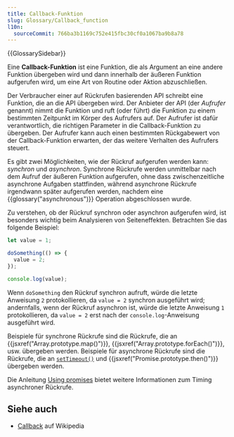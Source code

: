 ```yaml
---
title: Callback-Funktion
slug: Glossary/Callback_function
l10n:
  sourceCommit: 766ba3b1169c752e415fbc30cf0a1067ba9b8a78
---
```


{{GlossarySidebar}}

Eine **Callback-Funktion** ist eine Funktion, die als Argument an eine andere Funktion übergeben wird und dann innerhalb der äußeren Funktion aufgerufen wird, um eine Art von Routine oder Aktion abzuschließen.

Der Verbraucher einer auf Rückrufen basierenden API schreibt eine Funktion, die an die API übergeben wird. Der Anbieter der API (der _Aufrufer_ genannt) nimmt die Funktion und ruft (oder führt) die Funktion zu einem bestimmten Zeitpunkt im Körper des Aufrufers auf. Der Aufrufer ist dafür verantwortlich, die richtigen Parameter in die Callback-Funktion zu übergeben. Der Aufrufer kann auch einen bestimmten Rückgabewert von der Callback-Funktion erwarten, der das weitere Verhalten des Aufrufers steuert.

Es gibt zwei Möglichkeiten, wie der Rückruf aufgerufen werden kann: _synchron_ und _asynchron_. Synchrone Rückrufe werden unmittelbar nach dem Aufruf der äußeren Funktion aufgerufen, ohne dass zwischenzeitliche asynchrone Aufgaben stattfinden, während asynchrone Rückrufe irgendwann später aufgerufen werden, nachdem eine {{glossary("asynchronous")}} Operation abgeschlossen wurde.

Zu verstehen, ob der Rückruf synchron oder asynchron aufgerufen wird, ist besonders wichtig beim Analysieren von Seiteneffekten. Betrachten Sie das folgende Beispiel:

```js
let value = 1;

doSomething(() => {
  value = 2;
});

console.log(value);
```

Wenn `doSomething` den Rückruf synchron aufruft, würde die letzte Anweisung `2` protokollieren, da `value = 2` synchron ausgeführt wird; andernfalls, wenn der Rückruf asynchron ist, würde die letzte Anweisung `1` protokollieren, da `value = 2` erst nach der `console.log`-Anweisung ausgeführt wird.

Beispiele für synchrone Rückrufe sind die Rückrufe, die an {{jsxref("Array.prototype.map()")}}, {{jsxref("Array.prototype.forEach()")}}, usw. übergeben werden. Beispiele für asynchrone Rückrufe sind die Rückrufe, die an [`setTimeout()`](/de/docs/Web/API/setTimeout) und {{jsxref("Promise.prototype.then()")}} übergeben werden.

Die Anleitung [Using promises](/de/docs/Web/JavaScript/Guide/Using_promises#timing) bietet weitere Informationen zum Timing asynchroner Rückrufe.

## Siehe auch

- [Callback](<https://en.wikipedia.org/wiki/Callback_(computer_programming)>) auf Wikipedia
